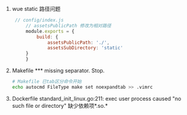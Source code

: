 1. wue static 路径问题
   ```javascript
	// config/index.js
        // assetsPublicPath 修改为相对路径
        module.exports = {
            build: {
    	        assetsPublicPath: './',
                assetsSubDirectory: 'static'
  	    }
        }
   ```

2. Makefile 
   *** missing separator.  Stop.
   ```bash
   # Makefile 已tab区分命令开始
   echo autocmd FileType make set noexpandtab >> .vimrc
   ```

3. Dockerfile
   standard_init_linux.go:211: exec user process caused "no such file or directory"
   缺少依赖项*.so.*
